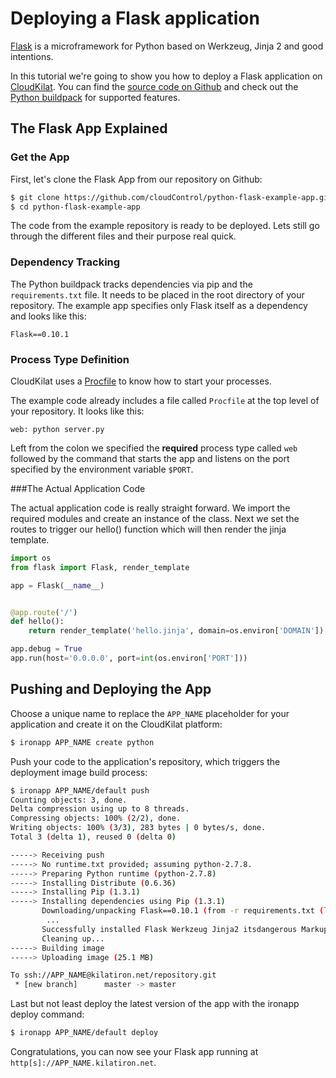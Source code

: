 # Deploying a Flask application
[Flask] is a microframework for Python based on Werkzeug, Jinja 2 and good
intentions.

In this tutorial we're going to show you how to deploy a Flask
application on [CloudKilat]. You can find the [source code on Github][example_app] and check out the [Python buildpack] for
supported features.

## The Flask App Explained

### Get the App
First, let's clone the Flask App from our repository on Github:

~~~bash
$ git clone https://github.com/cloudControl/python-flask-example-app.git
$ cd python-flask-example-app
~~~

The code from the example repository is ready to be deployed. Lets still go
through the different files and their purpose real quick.

### Dependency Tracking
The Python buildpack tracks dependencies via pip and the `requirements.txt` file. It needs to be placed in the root directory of your repository. The example app specifies only Flask itself as a dependency and looks like this:

~~~pip
Flask==0.10.1
~~~

### Process Type Definition
CloudKilat uses a [Procfile] to know how to start your processes.

The example code already includes a file called `Procfile` at the top level of your repository. It looks like this:

~~~
web: python server.py
~~~

Left from the colon we specified the **required** process type called `web` followed by the command that starts the app and listens on the port specified by the environment variable `$PORT`.

###The Actual Application Code

The actual application code is really straight forward. We import the required
modules and create an instance of the class. Next we set the routes to trigger
our hello() function which will then render the jinja template.

~~~python
import os
from flask import Flask, render_template

app = Flask(__name__)


@app.route('/')
def hello():
    return render_template('hello.jinja', domain=os.environ['DOMAIN'])

app.debug = True
app.run(host='0.0.0.0', port=int(os.environ['PORT']))
~~~

## Pushing and Deploying the App
Choose a unique name to replace the `APP_NAME` placeholder for your application and create it on the CloudKilat platform:

~~~bash
$ ironapp APP_NAME create python
~~~

Push your code to the application's repository, which triggers the deployment image build process:

~~~bash
$ ironapp APP_NAME/default push
Counting objects: 3, done.
Delta compression using up to 8 threads.
Compressing objects: 100% (2/2), done.
Writing objects: 100% (3/3), 283 bytes | 0 bytes/s, done.
Total 3 (delta 1), reused 0 (delta 0)

-----> Receiving push
-----> No runtime.txt provided; assuming python-2.7.8.
-----> Preparing Python runtime (python-2.7.8)
-----> Installing Distribute (0.6.36)
-----> Installing Pip (1.3.1)
-----> Installing dependencies using Pip (1.3.1)
       Downloading/unpacking Flask==0.10.1 (from -r requirements.txt (line 1))
        ...
       Successfully installed Flask Werkzeug Jinja2 itsdangerous MarkupSafe
       Cleaning up...
-----> Building image
-----> Uploading image (25.1 MB)

To ssh://APP_NAME@kilatiron.net/repository.git
 * [new branch]      master -> master

~~~

Last but not least deploy the latest version of the app with the ironapp deploy command:

~~~bash
$ ironapp APP_NAME/default deploy
~~~

Congratulations, you can now see your Flask app running at `http[s]://APP_NAME.kilatiron.net`.

[Flask]: http://flask.pocoo.org/
[CloudKilat]: http://www.cloudcontrol.com
[Python buildpack]: https://github.com/cloudControl/buildpack-python
[Procfile]: https://www.cloudcontrol.com/dev-center/platform-documentation#buildpacks-and-the-procfile
[example_app]: https://github.com/cloudControl/python-flask-example-app.git
